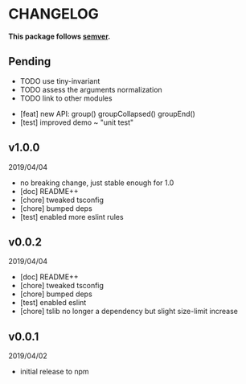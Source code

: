 # CHANGELOG
**This package follows [semver](https://semver.org/).**

## Pending
- TODO use tiny-invariant
- TODO assess the arguments normalization
- TODO link to other modules

* [feat] new API: group() groupCollapsed() groupEnd()
* [test] improved demo ~ "unit test"

## v1.0.0
2019/04/04
* no breaking change, just stable enough for 1.0
* [doc] README++
* [chore] tweaked tsconfig
* [chore] bumped deps
* [test] enabled more eslint rules

## v0.0.2
2019/04/04
* [doc] README++
* [chore] tweaked tsconfig
* [chore] bumped deps
* [test] enabled eslint
* [chore] tslib no longer a dependency but slight size-limit increase

## v0.0.1
2019/04/02
* initial release to npm
